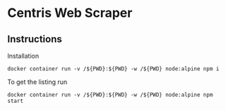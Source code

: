 # Centris Web Scraper

## Instructions

Installation

```
docker container run -v /${PWD}:${PWD} -w /${PWD} node:alpine npm i 
```

To get the listing run 

```
docker container run -v /${PWD}:${PWD} -w /${PWD} node:alpine npm start
```